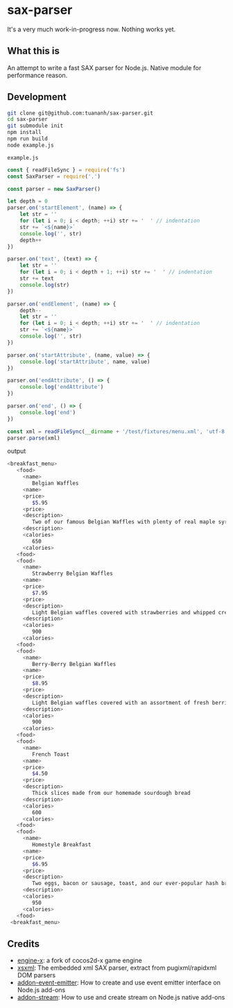 sax-parser
==========

It's a very much work-in-progress now. Nothing works yet.

## What this is

An attempt to write a fast SAX parser for Node.js. Native module for performance reason.

## Development

```sh
git clone git@github.com:tuananh/sax-parser.git
cd sax-parser
git submodule init
npm install
npm run build
node example.js
```

`example.js`
```js
const { readFileSync } = require('fs')
const SaxParser = require('.')

const parser = new SaxParser()

let depth = 0
parser.on('startElement', (name) => {
    let str = ''
    for (let i = 0; i < depth; ++i) str += '  ' // indentation
    str += `<${name}>`
    console.log('', str)
    depth++
})

parser.on('text', (text) => {
    let str = ''
    for (let i = 0; i < depth + 1; ++i) str += '  ' // indentation
    str += text
    console.log(str)
})

parser.on('endElement', (name) => {
    depth--
    let str = ''
    for (let i = 0; i < depth; ++i) str += '  ' // indentation
    str += `<${name}>`
    console.log('', str)
})

parser.on('startAttribute', (name, value) => {
    console.log('startAttribute', name, value)
})

parser.on('endAttribute', () => {
    console.log('endAttribute')
})

parser.on('end', () => {
    console.log('end')
})

const xml = readFileSync(__dirname + '/test/fixtures/menu.xml', 'utf-8')
parser.parse(xml)
```

output

```sh
<breakfast_menu>
   <food>
     <name>
        Belgian Waffles
     <name>
     <price>
        $5.95
     <price>
     <description>
        Two of our famous Belgian Waffles with plenty of real maple syrup
     <description>
     <calories>
        650
     <calories>
   <food>
   <food>
     <name>
        Strawberry Belgian Waffles
     <name>
     <price>
        $7.95
     <price>
     <description>
        Light Belgian waffles covered with strawberries and whipped cream
     <description>
     <calories>
        900
     <calories>
   <food>
   <food>
     <name>
        Berry-Berry Belgian Waffles
     <name>
     <price>
        $8.95
     <price>
     <description>
        Light Belgian waffles covered with an assortment of fresh berries and whipped cream
     <description>
     <calories>
        900
     <calories>
   <food>
   <food>
     <name>
        French Toast
     <name>
     <price>
        $4.50
     <price>
     <description>
        Thick slices made from our homemade sourdough bread
     <description>
     <calories>
        600
     <calories>
   <food>
   <food>
     <name>
        Homestyle Breakfast
     <name>
     <price>
        $6.95
     <price>
     <description>
        Two eggs, bacon or sausage, toast, and our ever-popular hash browns
     <description>
     <calories>
        950
     <calories>
   <food>
 <breakfast_menu>
```

## Credits

- [engine-x](https://github.com/simdsoft/engine-x): a fork of cocos2d-x game engine
- [xsxml](https://github.com/simdsoft/xsxml): The embedded xml SAX parser, extract from pugixml/rapidxml DOM parsers
- [addon-event-emitter](https://github.com/NickNaso/addon-event-emitter): How to create and use event emitter interface on Node.js add-ons
- [addon-stream](https://github.com/NickNaso/addon-stream): How to use and create stream on Node.js native add-ons